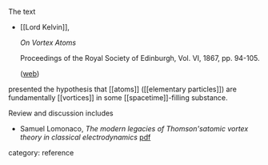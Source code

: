 
The text

* [[Lord Kelvin]],

  _On Vortex Atoms_

  Proceedings of the Royal Society of Edinburgh, Vol. VI, 1867, pp. 94-105.

  ([web](http://zapatopi.net/kelvin/papers/on_vortex_atoms.html))

presented the hypothesis that [[atoms]] ([[elementary particles]]) are fundamentally [[vortices]] in some [[spacetime]]-filling substance.

Review and discussion includes

* Samuel Lomonaco, _The modern legacies of Thomson'satomic vortex theory in classical electrodynamics_ [pdf](http://www.csee.umbc.edu/~lomonaco/kelvin/kelvin23.pdf)

category: reference

